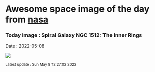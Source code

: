 
# Awesome space image of the day from [nasa](https://api.nasa.gov/)

### Today image : Spiral Galaxy NGC 1512: The Inner Rings

Date : 2022-05-08


![](https://apod.nasa.gov/apod/image/2205/NGC1512inner_Hubble_960.jpg)

<small>Latest update : Sun May  8 12:27:02 2022</small>


